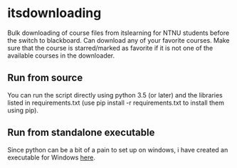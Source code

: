 # itsdownloading
Bulk downloading of course files from itslearning for NTNU students before the switch to blackboard.
Can download any of your favorite courses. Make sure that the course is starred/marked as favorite
if it is not one of the available courses in the downloader.

## Run from source
You can run the script directly using python 3.5 (or later) and the libraries listed in requirements.txt
(use pip install -r requirements.txt to install them using pip).

## Run from standalone executable
Since python can be a bit of a pain to set up on windows, i have created an executable for Windows
[here](https://github.com/simennj/itsdownloading/releases/download/v1.0/itsdownloading.exe).
